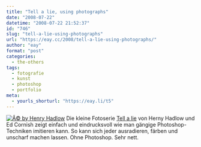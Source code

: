```yaml
---
title: "Tell a lie, using photographs"
date: "2008-07-22"
datetime: "2008-07-22 21:52:37"
id: "746"
slug: "tell-a-lie-using-photographs"
url: "https://eay.cc/2008/tell-a-lie-using-photographs/"
author: "eay"
format: "post"
categories:
  - the-others
tags:
  - fotografie
  - kunst
  - photoshop
  - portfolio
meta:
  - yourls_shorturl: "https://eay.li/t5"
---
```


[![](/uploads/2008/tellalie.jpg "Â© by Henry Hadlow")](http://dlow.org/index.php?/project/tell-a-lie/) Die kleine Fotoserie [Tell a lie](http://dlow.org/index.php?/project/tell-a-lie/) von Herny Hadlow und Ed Cornish zeigt einfach und eindrucksvoll wie man gängige Photoshop-Techniken imitieren kann. So kann sich jeder ausradieren, färben und unscharf machen lassen. Ohne Photoshop. Sehr nett.
